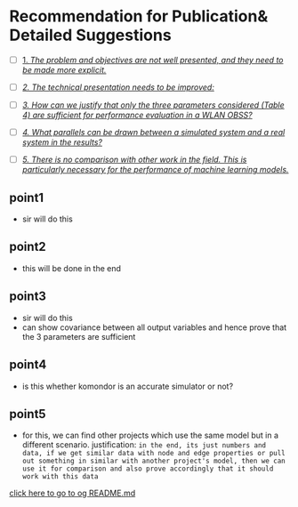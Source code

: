 # Recommendation for Publication& Detailed Suggestions

- [ ] [1. *The problem and objectives are not well presented, and they need to be made more explicit.*](https://github.com/bhu1-103/cappy-remake/?tab=readme-ov-file#point1)

- [ ] [*2. The technical presentation needs to be improved:*](https://github.com/bhu1-103/cappy-remake/?tab=readme-ov-file#point2)

- [ ] [*3. How can we justify that only the three parameters considered (Table 4) are sufficient for performance evaluation in a WLAN OBSS?*](https://github.com/bhu1-103/cappy-remake/?tab=readme-ov-file#point3)

- [ ] [*4. What parallels can be drawn between a simulated system and a real system in the results?*](https://github.com/bhu1-103/cappy-remake/?tab=readme-ov-file#point4)

- [ ] [*5. There is no comparison with other work in the field. This is particularly necessary for the performance of machine learning models.*](https://github.com/bhu1-103/cappy-remake/?tab=readme-ov-file#point5)

## point1

- sir will do this

## point2

- this will be done in the end

## point3

- sir will do this
- can show covariance between all output variables and hence prove that the 3 parameters are sufficient

## point4

- is this whether komondor is an accurate simulator or not?

## point5

- for this, we can find other projects which use the same model but in a different scenario. justification: `in the end, its just numbers and data, if we get similar data with node and edge properties or pull out something in similar with another project's model, then we can use it for comparison and also prove accordingly that it should work with this data`

[click here to go to og README.md](https://github.com/bhu1-103/cappy-remake/README2.md)
